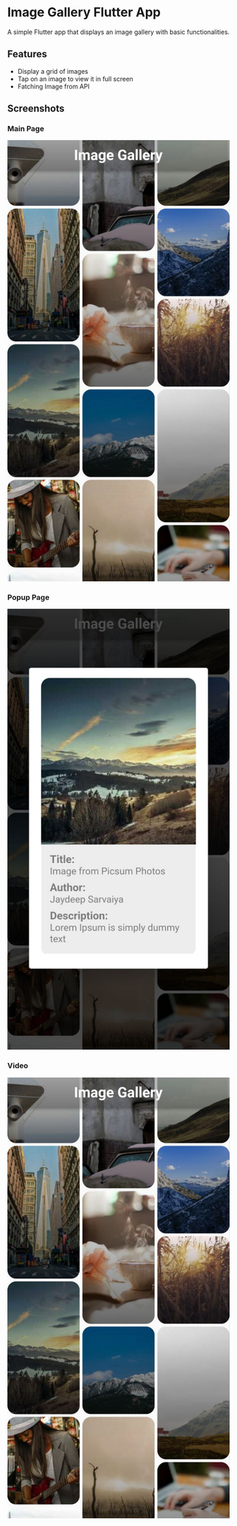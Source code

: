 # Image Gallery Flutter App

A simple Flutter app that displays an image gallery with basic functionalities.

## Features

- Display a grid of images
- Tap on an image to view it in full screen
- Fatching Image from API

## Screenshots

### Main Page

![Main Page](https://github.com/jaydeep6122/image_gallary/blob/main/Screenshot/photo_2024-01-23_22-35-13.jpg)

### Popup Page
![Pop Up](https://github.com/jaydeep6122/image_gallary/blob/main/Screenshot/photo_2024-01-23_22-35-11.jpg)

### Video 

[![Demo Video](https://github.com/jaydeep6122/image_gallary/blob/main/Screenshot/photo_2024-01-23_22-35-13.jpg)](https://github.com/jaydeep6122/image_gallary/blob/main/Screenshot/video_2024-01-23_22-41-36.mp4)

